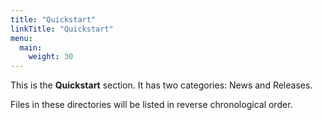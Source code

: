 ```yaml
---
title: "Quickstart"
linkTitle: "Quickstart"
menu:
  main:
    weight: 30
---
```



This is the **Quickstart** section. It has two categories: News and Releases.

Files in these directories will be listed in reverse chronological order.

